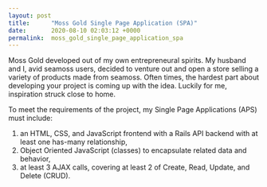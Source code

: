 ```yaml
---
layout: post
title:      "Moss Gold Single Page Application (SPA)"
date:       2020-08-10 02:03:12 +0000
permalink:  moss_gold_single_page_application_spa
---
```



Moss Gold developed out of my own entrepreneural spirits. My husband and I, avid seamoss users, decided to venture out and open a store selling a variety of products made from seamoss. Often times, the hardest part about developing your project is coming up with the idea. Luckily for me, inspiration struck close to home. 

To meet the requirements of the project, my Single Page Applications (APS) must include: 
1. an HTML, CSS, and JavaScript frontend with a Rails API backend with at least one has-many relationship, 
2. Object Oriented JavaScript (classes) to encapsulate related data and behavior, 
3. at least 3 AJAX calls, covering at least 2 of Create, Read, Update, and Delete (CRUD).
